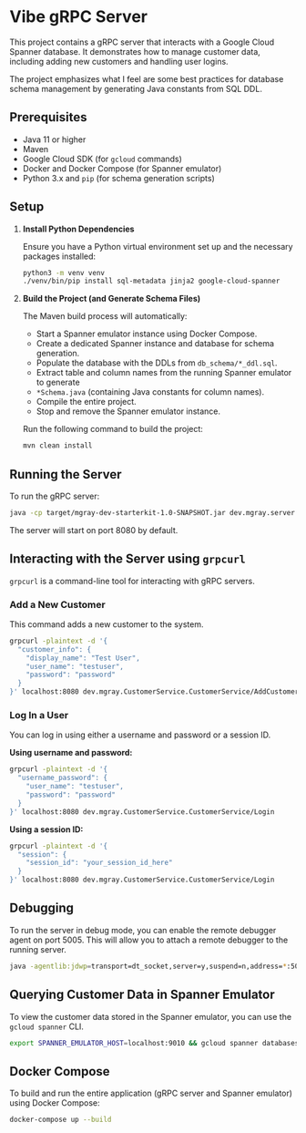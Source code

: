 # Vibe gRPC Server

This project contains a gRPC server that interacts with a Google Cloud Spanner database.
It demonstrates how to manage customer data, including adding new customers and handling user logins.

The project emphasizes what I feel are some best practices for database schema management by generating Java constants
from SQL DDL.

## Prerequisites

*   Java 11 or higher
*   Maven
*   Google Cloud SDK (for `gcloud` commands)
*   Docker and Docker Compose (for Spanner emulator)
*   Python 3.x and `pip` (for schema generation scripts)

## Setup

1.  **Install Python Dependencies**

    Ensure you have a Python virtual environment set up and the necessary packages installed:

    ```bash
    python3 -m venv venv
    ./venv/bin/pip install sql-metadata jinja2 google-cloud-spanner
    ```

2.  **Build the Project (and Generate Schema Files)**

    The Maven build process will automatically:
    *   Start a Spanner emulator instance using Docker Compose.
    *   Create a dedicated Spanner instance and database for schema generation.
    *   Populate the database with the DDLs from `db_schema/*_ddl.sql`.
    *   Extract table and column names from the running Spanner emulator to generate 
    *   `*Schema.java` (containing Java constants for column names).
    *   Compile the entire project.
    *   Stop and remove the Spanner emulator instance.

    Run the following command to build the project:

    ```bash
    mvn clean install
    ```
## Running the Server

To run the gRPC server:

```bash
java -cp target/mgray-dev-starterkit-1.0-SNAPSHOT.jar dev.mgray.server.Server [port]
```

The server will start on port 8080 by default.

## Interacting with the Server using `grpcurl`

`grpcurl` is a command-line tool for interacting with gRPC servers.

### Add a New Customer

This command adds a new customer to the system.

```bash
grpcurl -plaintext -d '{
  "customer_info": {
    "display_name": "Test User",
    "user_name": "testuser",
    "password": "password"
  }
}' localhost:8080 dev.mgray.CustomerService.CustomerService/AddCustomer
```

### Log In a User

You can log in using either a username and password or a session ID.

**Using username and password:**

```bash
grpcurl -plaintext -d '{
  "username_password": {
    "user_name": "testuser",
    "password": "password"
  }
}' localhost:8080 dev.mgray.CustomerService.CustomerService/Login
```

**Using a session ID:**

```bash
grpcurl -plaintext -d '{
  "session": {
    "session_id": "your_session_id_here"
  }
}' localhost:8080 dev.mgray.CustomerService.CustomerService/Login
```

## Debugging

To run the server in debug mode, you can enable the remote debugger agent on port 5005.
This will allow you to attach a remote debugger to the running server.

```bash
java -agentlib:jdwp=transport=dt_socket,server=y,suspend=n,address=*:5005 -jar target/mgray-dev-starterkit-1.0-SNAPSHOT.jar
```

## Querying Customer Data in Spanner Emulator

To view the customer data stored in the Spanner emulator, you can use the `gcloud spanner` CLI.

```bash
export SPANNER_EMULATOR_HOST=localhost:9010 && gcloud spanner databases execute-sql test-db --instance=test-instance --project=test-project --sql="SELECT CustomerId, UserName, Info, Session FROM Customer"
```

## Docker Compose

To build and run the entire application (gRPC server and Spanner emulator) using Docker Compose:

```bash
docker-compose up --build
```